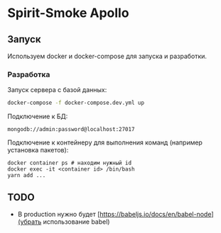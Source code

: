 # Spirit-Smoke Apollo

## Запуск

Используем docker и docker-compose для запуска и разработки.

### Разработка

Запуск сервера  с базой данных:

```bash
docker-compose -f docker-compose.dev.yml up
```

Подключение к БД:

```
mongodb://admin:password@localhost:27017
```

Подключение к контейнеру для выполнения команд (например установка пакетов):

```
docker container ps # находим нужный id
docker exec -it <container id> /bin/bash
yarn add ...
```

## TODO

- В production нужно будет [https://babeljs.io/docs/en/babel-node](убрать использование babel)
